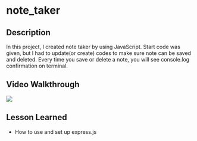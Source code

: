 # note_taker

## Description
In this project, I created note taker by using JavaScript. Start code was given, but I had to update(or create) codes to make sure note can be saved and deleted. Every time you save or delete a note, you will see console.log confirmation on terminal.

## Video Walkthrough
<img src="src/walkthrough.gif" />

## Lesson Learned
* How to use and set up express.js
